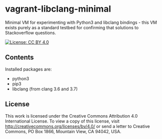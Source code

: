 # vagrant-libclang-minimal

Minimal VM for experimenting with Python3 and libclang bindings - this VM
exists purely as a standard testbed for confirming that solutions to
Stackoverflow questions.  


[![License: CC BY 4.0](https://licensebuttons.net/l/by/4.0/80x15.png)](http://creativecommons.org/licenses/by/4.0/)

## Contents

Installed packages are:

- python3
- pip3
- libclang (from clang 3.6 and 3.7)


## License

This work is licensed under the Creative Commons Attribution 4.0 International
License. To view a copy of this license, visit
http://creativecommons.org/licenses/by/4.0/ or send a letter to Creative
Commons, PO Box 1866, Mountain View, CA 94042, USA.




